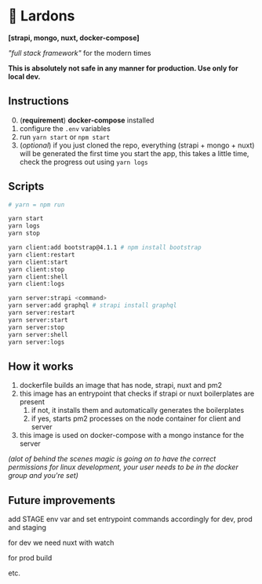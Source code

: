 # 🥓 Lardons
**[strapi, mongo, nuxt, docker-compose]**

_"full stack framework"_ for the modern times

**This is absolutely not safe in any manner for production. Use only for local dev.**

## Instructions
0. (**requirement**) **docker-compose** installed
1. configure the `.env` variables
2. run `yarn start` or `npm start`
3. (_optional_) if you just cloned the repo, everything (strapi + mongo + nuxt) will be generated the first time you start the app, this takes a little time, check the progress out using `yarn logs`

## Scripts
```bash
# yarn = npm run

yarn start
yarn logs
yarn stop

yarn client:add bootstrap@4.1.1 # npm install bootstrap
yarn client:restart
yarn client:start
yarn client:stop
yarn client:shell
yarn client:logs

yarn server:strapi <command>
yarn server:add graphql # strapi install graphql
yarn server:restart
yarn server:start
yarn server:stop
yarn server:shell
yarn server:logs
```

## How it works
1. dockerfile builds an image that has node, strapi, nuxt and pm2
2. this image has an entrypoint that checks if strapi or nuxt boilerplates are present
    1. if not, it installs them and automatically generates the boilerplates
    2. if yes, starts pm2 processes on the node container for client and server
3. this image is used on docker-compose with a mongo instance for the server

_(alot of behind the scenes magic is going on to have the correct permissions for linux development, your user needs to be in the docker group and you're set)_

## Future improvements
add STAGE env var and set entrypoint commands accordingly for dev, prod and staging 

for dev we need nuxt with watch

for prod build 

etc.